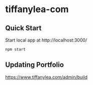 # tiffanylea-com

## Quick Start
Start local app at http://localhost:3000/
```
npm start
```


## Updating Portfolio

https://www.tiffanylea.com/admin/build
